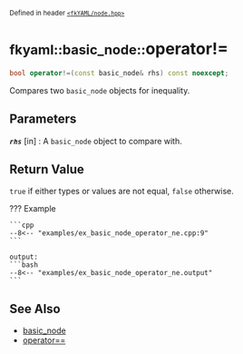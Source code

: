 <small>Defined in header [`<fkYAML/node.hpp>`](https://github.com/fktn-k/fkYAML/blob/develop/include/fkYAML/node.hpp)</small>

# <small>fkyaml::basic_node::</small>operator!=

```cpp
bool operator!=(const basic_node& rhs) const noexcept;
```

Compares two `basic_node` objects for inequality.  

## **Parameters**

***`rhs`*** [in]
:   A `basic_node` object to compare with.

## **Return Value**

`true` if either types or values are not equal, `false` otherwise.

??? Example

    ```cpp
    --8<-- "examples/ex_basic_node_operator_ne.cpp:9"
    ```

    output:
    ```bash
    --8<-- "examples/ex_basic_node_operator_ne.output"
    ```

## **See Also**

* [basic_node](index.md)
* [operator==](operator_eq.md)
